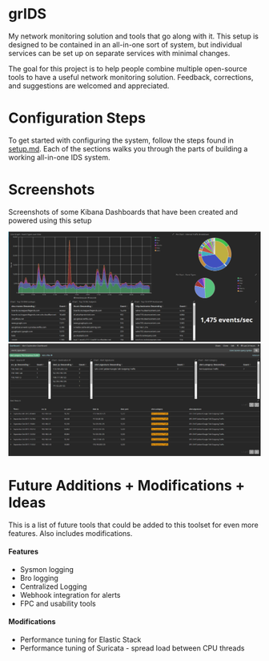 # grIDS
My network monitoring solution and tools that go along with it. This setup is designed to be contained in an all-in-one sort of system, but individual services can be set up on separate services with minimal changes.

The goal for this project is to help people combine multiple open-source tools to have a useful network monitoring solution. Feedback, corrections, and suggestions are welcomed and appreciated.

# Configuration Steps
To get started with configuring the system, follow the steps found in [setup.md](docs/setup.md). Each of the sections walks you through the parts of building a working all-in-one IDS system.

# Screenshots
Screenshots of some Kibana Dashboards that have been created and powered using this setup

![DASH1](docs/images/overview_dash.PNG)
![DASH2](docs/images/dashboard_alert_exploration.PNG)

# Future Additions + Modifications + Ideas
This is a list of future tools that could be added to this toolset for even more features. Also includes modifications.

#### Features
* Sysmon logging
* Bro logging
* Centralized Logging
* Webhook integration for alerts
* FPC and usability tools

#### Modifications
* Performance tuning for Elastic Stack
* Performance tuning of Suricata - spread load between CPU threads

